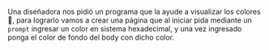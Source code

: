 Una diseñadora nos pidió un programa que la ayude a visualizar los colores :art:, para lograrlo vamos a crear una página que al iniciar pida mediante un `prompt` ingresar un color en sistema hexadecimal, y una vez ingresado ponga el color de fondo del body con dicho color.